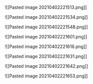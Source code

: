 ![[Pasted image 20210402221513.png]]

![[Pasted image 20210402221534.png]]

![[Pasted image 20210402221548.png]]

![[Pasted image 20210402221601.png]]

![[Pasted image 20210402221616.png]]

![[Pasted image 20210402221631.png]]

![[Pasted image 20210402221642.png]]

![[Pasted image 20210402221653.png]]